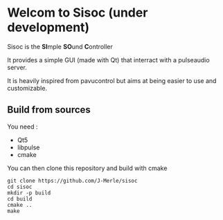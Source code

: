 # Welcom to Sisoc (under development)
Sisoc is the **SI**mple **SO**und **C**ontroller

It provides a simple GUI (made with Qt) that interract with a pulseaudio server.

It is heavily inspired from pavucontrol but aims at being easier to use and customizable.

## Build from sources
You need :
- Qt5
- libpulse
- cmake

You can then clone this repository and build with cmake

```
git clone https://github.com/J-Merle/sisoc
cd sisoc 
mkdir -p build
cd build
cmake ..
make
```

